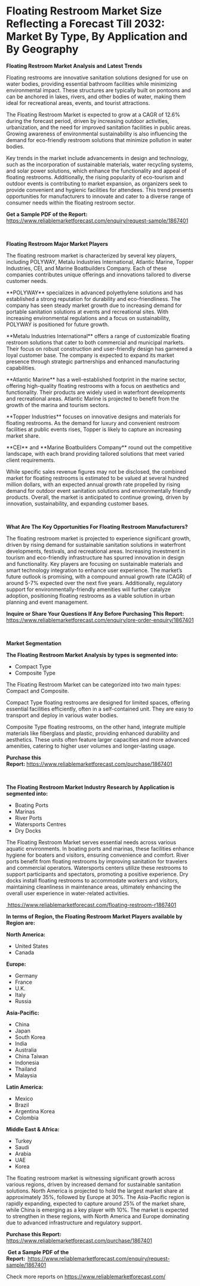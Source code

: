 <p><h1>Floating Restroom Market Size Reflecting a Forecast Till 2032: Market By Type, By Application and By Geography</h1></p><p><strong>Floating Restroom Market Analysis and Latest Trends</strong></p>
<p><p>Floating restrooms are innovative sanitation solutions designed for use on water bodies, providing essential bathroom facilities while minimizing environmental impact. These structures are typically built on pontoons and can be anchored in lakes, rivers, and other bodies of water, making them ideal for recreational areas, events, and tourist attractions.</p><p>The Floating Restroom Market is expected to grow at a CAGR of 12.6% during the forecast period, driven by increasing outdoor activities, urbanization, and the need for improved sanitation facilities in public areas. Growing awareness of environmental sustainability is also influencing the demand for eco-friendly restroom solutions that minimize pollution in water bodies.</p><p>Key trends in the market include advancements in design and technology, such as the incorporation of sustainable materials, water recycling systems, and solar power solutions, which enhance the functionality and appeal of floating restrooms. Additionally, the rising popularity of eco-tourism and outdoor events is contributing to market expansion, as organizers seek to provide convenient and hygienic facilities for attendees. This trend presents opportunities for manufacturers to innovate and cater to a diverse range of consumer needs within the floating restroom sector.</p></p>
<p><strong>Get a Sample PDF of the Report:&nbsp;</strong> <a href="https://www.reliablemarketforecast.com/enquiry/request-sample/1867401?utm_campaign=2606&utm_medium=2&utm_source=Github&utm_content=ia&utm_term=28022025&utm_id=floating-restroom">https://www.reliablemarketforecast.com/enquiry/request-sample/1867401</a></p>
<p>&nbsp;</p>
<p><strong>Floating Restroom Major Market Players</strong></p>
<p><p>The floating restroom market is characterized by several key players, including POLYWAY, Metalu Industries International, Atlantic Marine, Topper Industries, CEI, and Marine Boatbuilders Company. Each of these companies contributes unique offerings and innovations tailored to diverse customer needs.</p><p>**POLYWAY** specializes in advanced polyethylene solutions and has established a strong reputation for durability and eco-friendliness. The company has seen steady market growth due to increasing demand for portable sanitation solutions at events and recreational sites. With increasing environmental regulations and a focus on sustainability, POLYWAY is positioned for future growth.</p><p>**Metalu Industries International** offers a range of customizable floating restroom solutions that cater to both commercial and municipal markets. Their focus on robust construction and user-friendly design has garnered a loyal customer base. The company is expected to expand its market presence through strategic partnerships and enhanced manufacturing capabilities.</p><p>**Atlantic Marine** has a well-established footprint in the marine sector, offering high-quality floating restrooms with a focus on aesthetics and functionality. Their products are widely used in waterfront developments and recreational areas. Atlantic Marine is projected to benefit from the growth of the marina and tourism sectors.</p><p>**Topper Industries** focuses on innovative designs and materials for floating restrooms. As the demand for luxury and convenient restroom facilities at public events rises, Topper is likely to capture an increasing market share.</p><p>**CEI** and **Marine Boatbuilders Company** round out the competitive landscape, with each brand providing tailored solutions that meet varied client requirements.</p><p>While specific sales revenue figures may not be disclosed, the combined market for floating restrooms is estimated to be valued at several hundred million dollars, with an expected annual growth rate propelled by rising demand for outdoor event sanitation solutions and environmentally friendly products. Overall, the market is anticipated to continue growing, driven by innovation, sustainability, and expanding customer bases.</p></p>
<p>&nbsp;</p>
<p><strong>What Are The Key Opportunities For Floating Restroom Manufacturers?</strong></p>
<p><p>The floating restroom market is projected to experience significant growth, driven by rising demand for sustainable sanitation solutions in waterfront developments, festivals, and recreational areas. Increasing investment in tourism and eco-friendly infrastructure has spurred innovation in design and functionality. Key players are focusing on sustainable materials and smart technology integration to enhance user experience. The market’s future outlook is promising, with a compound annual growth rate (CAGR) of around 5-7% expected over the next five years. Additionally, regulatory support for environmentally-friendly amenities will further catalyze adoption, positioning floating restrooms as a viable solution in urban planning and event management.</p></p>
<p><strong>Inquire or Share Your Questions If Any Before Purchasing This Report:</strong> <a href="https://www.reliablemarketforecast.com/enquiry/pre-order-enquiry/1867401?utm_campaign=2606&utm_medium=2&utm_source=Github&utm_content=ia&utm_term=28022025&utm_id=floating-restroom">https://www.reliablemarketforecast.com/enquiry/pre-order-enquiry/1867401</a></p>
<p>&nbsp;</p>
<p><strong>Market Segmentation</strong></p>
<p><strong>The Floating Restroom Market Analysis by types is segmented into:</strong></p>
<p><ul><li>Compact Type</li><li>Composite Type</li></ul></p>
<p><p>The Floating Restroom Market can be categorized into two main types: Compact and Composite. </p><p>Compact Type floating restrooms are designed for limited spaces, offering essential facilities efficiently, often in a self-contained unit. They are easy to transport and deploy in various water bodies. </p><p>Composite Type floating restrooms, on the other hand, integrate multiple materials like fiberglass and plastic, providing enhanced durability and aesthetics. These units often feature larger capacities and more advanced amenities, catering to higher user volumes and longer-lasting usage.</p></p>
<p><strong>Purchase this Report:&nbsp;</strong><a href="https://www.reliablemarketforecast.com/purchase/1867401?utm_campaign=2606&utm_medium=2&utm_source=Github&utm_content=ia&utm_term=28022025&utm_id=floating-restroom">https://www.reliablemarketforecast.com/purchase/1867401</a></p>
<p>&nbsp;</p>
<p><strong>The Floating Restroom Market Industry Research by Application is segmented into:</strong></p>
<p><ul><li>Boating Ports</li><li>Marinas</li><li>River Ports</li><li>Watersports Centres</li><li>Dry Docks</li></ul></p>
<p><p>The Floating Restroom Market serves essential needs across various aquatic environments. In boating ports and marinas, these facilities enhance hygiene for boaters and visitors, ensuring convenience and comfort. River ports benefit from floating restrooms by improving sanitation for travelers and commercial operators. Watersports centers utilize these restrooms to support participants and spectators, promoting a positive experience. Dry docks install floating restrooms to accommodate workers and visitors, maintaining cleanliness in maintenance areas, ultimately enhancing the overall user experience in water-related activities.</p></p>
<p><a href="https://www.reliablemarketforecast.com/floating-restroom-r1867401?utm_campaign=2606&utm_medium=2&utm_source=Github&utm_content=ia&utm_term=28022025&utm_id=floating-restroom">&nbsp;https://www.reliablemarketforecast.com/floating-restroom-r1867401</a></p>
<p><strong>In terms of Region, the Floating Restroom Market Players available by Region are:</strong></p>
<p>
    <p> <strong> North America: </strong>
        <ul>
            <li>United States</li>
            <li>Canada</li>
        </ul>
        </p> 
    <p> <strong> Europe: </strong>
        <ul>
            <li>Germany</li>
            <li>France</li>
            <li>U.K.</li>
            <li>Italy</li>
            <li>Russia</li>
        </ul>
        </p> 
    <p> <strong> Asia-Pacific: </strong>
        <ul>
            <li>China</li>
            <li>Japan</li>
            <li>South Korea</li>
            <li>India</li>
            <li>Australia</li>
            <li>China Taiwan</li>
            <li>Indonesia</li>
            <li>Thailand</li>
            <li>Malaysia</li>
        </ul>
        </p> 
    <p> <strong> Latin America: </strong>
        <ul>
            <li>Mexico</li>
            <li>Brazil</li>
            <li>Argentina Korea</li>
            <li>Colombia</li>
        </ul>
        </p> 
    <p> <strong> Middle East & Africa: </strong>
        <ul>
            <li>Turkey</li>
            <li>Saudi</li>
            <li>Arabia</li>
            <li>UAE</li>
            <li>Korea</li>
        </ul>
    </p>
    </p>
<p><p>The floating restroom market is witnessing significant growth across various regions, driven by increased demand for sustainable sanitation solutions. North America is projected to hold the largest market share at approximately 35%, followed by Europe at 30%. The Asia-Pacific region is rapidly expanding, expected to capture around 25% of the market share, while China is emerging as a key player with 10%. The market is expected to strengthen in these regions, with North America and Europe dominating due to advanced infrastructure and regulatory support.</p></p>
<p><strong>Purchase this Report: </strong><a href="https://www.reliablemarketforecast.com/purchase/1867401?utm_campaign=2606&utm_medium=2&utm_source=Github&utm_content=ia&utm_term=28022025&utm_id=floating-restroom">https://www.reliablemarketforecast.com/purchase/1867401</a></p>
<p>&nbsp;<strong>Get a Sample PDF of the Report:&nbsp;&nbsp;</strong><a href="https://www.reliablemarketforecast.com/enquiry/request-sample/1867401?utm_campaign=2606&utm_medium=2&utm_source=Github&utm_content=ia&utm_term=28022025&utm_id=floating-restroom">https://www.reliablemarketforecast.com/enquiry/request-sample/1867401</a></p>
<p><strong></strong></p>
<p>Check more reports on <a href="https://www.reliablemarketforecast.com/?utm_campaign=2606&utm_medium=2&utm_source=Github&utm_content=ia&utm_term=28022025&utm_id=floating-restroom">https://www.reliablemarketforecast.com/</a></p>